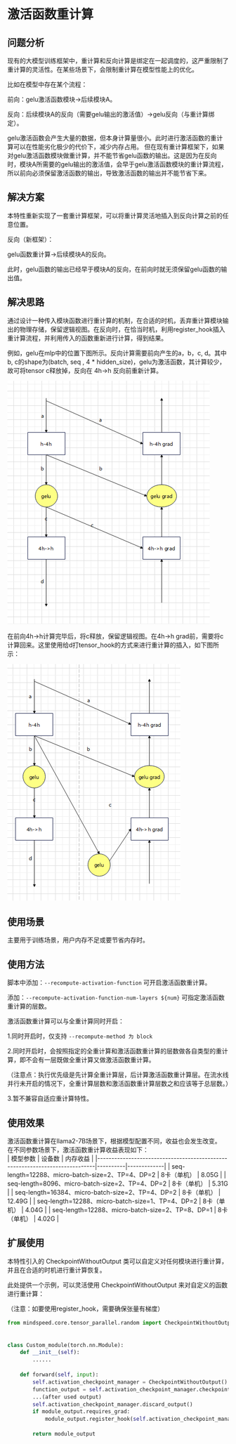 # 激活函数重计算

## 问题分析

现有的大模型训练框架中，重计算和反向计算是绑定在一起调度的，这严重限制了重计算的灵活性。在某些场景下，会限制重计算在模型性能上的优化。

比如在模型中存在某个流程：

前向：gelu激活函数模块->后续模块A。

反向：后续模块A的反向（需要gelu输出的激活值）->gelu反向（与重计算绑定）。

gelu激活函数会产生大量的数据，但本身计算量很小。此时进行激活函数的重计算可以在性能劣化极少的代价下，减少内存占用。
但在现有重计算框架下，如果对gelu激活函数模块做重计算，并不能节省gelu函数的输出。这是因为在反向时，模块A所需要的gelu输出的激活值，会早于gelu激活函数模块的重计算流程，所以前向必须保留激活函数的输出，导致激活函数的输出并不能节省下来。


## 解决方案

本特性重新实现了一套重计算框架，可以将重计算灵活地插入到反向计算之前的任意位置。

反向（新框架）：

gelu函数重计算->后续模块A的反向。

此时，gelu函数的输出已经早于模块A的反向，在前向时就无须保留gelu函数的输出值。

## 解决思路

通过设计一种传入模块函数进行重计算的机制，在合适的时机，丢弃重计算模块输出的物理存储，保留逻辑视图。在反向时，在恰当时机，利用register_hook插入重计算流程，并利用传入的函数重新进行计算，得到结果。

例如，gelu在mlp中的位置下图所示。反向计算需要前向产生的a，b，c, d。其中b, c的shape为(batch, seq , 4 * hidden_size)，gelu为激活函数，其计算较少，故可将tensor c释放掉，反向在 4h->h 反向前重新计算。

![现有框架](../../sources/images/activation_function_a.png)

在前向4h->h计算完毕后，将c释放，保留逻辑视图。在4h->h grad前，需要将c计算回来。这里使用给d打tensor_hook的方式来进行重计算的插入，如下图所示：

![新框架](../../sources/images/activation_function_b.png)

## 使用场景

主要用于训练场景，用户内存不足或要节省内存时。

## 使用方法

脚本中添加：`--recompute-activation-function` 可开启激活函数重计算。

添加：`--recompute-activation-function-num-layers ${num}` 可指定激活函数重计算的层数。

激活函数重计算可以与全重计算同时开启：

1.同时开启时，仅支持 `--recompute-method 为 block`

2.同时开启时，会按照指定的全重计算和激活函数重计算的层数做各自类型的重计算，即不会有一层既做全重计算又做激活函数重计算。

（注意点：执行优先级是先计算全重计算层，后计算激活函数重计算层。在流水线并行未开启的情况下，全重计算层数和激活函数重计算层数之和应该等于总层数。）

3.暂不兼容自适应重计算特性。

## 使用效果
激活函数重计算在llama2-7B场景下，根据模型配置不同，收益也会发生改变。
在不同参数场景下，激活函数重计算收益表现如下：				
| 模型参数                                                                          | 设备数    | 内存收益        |
|-----------------------------------------------------------------------------|----------|-------------|
| seq-length=12288、micro-batch-size=2、TP=4、DP=2  | 8卡（单机）   | 8.05G   |
| seq-length=8096、micro-batch-size=2、TP=4、DP=2   | 8卡（单机）   | 5.31G   |
| seq-length=16384、micro-batch-size=2、TP=4、DP=2  | 8卡（单机）   | 12.49G  |
| seq-length=12288、micro-batch-size=1、TP=4、DP=2  | 8卡（单机）   | 4.04G   |
| seq-length=12288、micro-batch-size=2、TP=8、DP=1  | 8卡（单机）   | 4.02G   |

## 扩展使用

本特性引入的 CheckpointWithoutOutput 类可以自定义对任何模块进行重计算，并且在合适的时机进行重计算恢复。

此处提供一个示例，可以灵活使用 CheckpointWithoutOutput 来对自定义的函数进行重计算：

（注意：如要使用register_hook，需要确保张量有梯度）
```python
from mindspeed.core.tensor_parallel.random import CheckpointWithoutOutput


class Custom_module(torch.nn.Module):
    def __init__(self):
        ......

    def forward(self, input):
        self.activation_checkpoint_manager = CheckpointWithoutOutput()
        function_output = self.activation_checkpoint_manager.checkpoint(self.custom_function, False, function_input1, function_input2, ...)
        ...(after used output)
        self.activation_checkpoint_manager.discard_output()
        if module_output.requires_grad:
            module_output.register_hook(self.activation_checkpoint_manager.recompute)

        return module_output
```